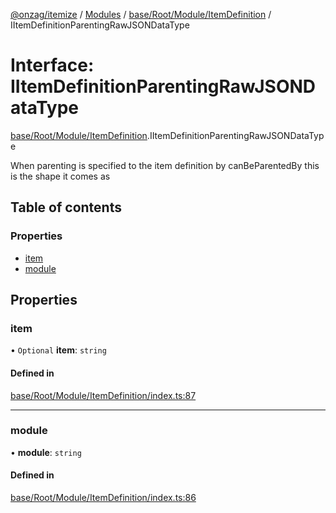 [@onzag/itemize](../README.md) / [Modules](../modules.md) / [base/Root/Module/ItemDefinition](../modules/base_Root_Module_ItemDefinition.md) / IItemDefinitionParentingRawJSONDataType

# Interface: IItemDefinitionParentingRawJSONDataType

[base/Root/Module/ItemDefinition](../modules/base_Root_Module_ItemDefinition.md).IItemDefinitionParentingRawJSONDataType

When parenting is specified to the item definition by
canBeParentedBy this is the shape it comes as

## Table of contents

### Properties

- [item](base_Root_Module_ItemDefinition.IItemDefinitionParentingRawJSONDataType.md#item)
- [module](base_Root_Module_ItemDefinition.IItemDefinitionParentingRawJSONDataType.md#module)

## Properties

### item

• `Optional` **item**: `string`

#### Defined in

[base/Root/Module/ItemDefinition/index.ts:87](https://github.com/onzag/itemize/blob/f2f29986/base/Root/Module/ItemDefinition/index.ts#L87)

___

### module

• **module**: `string`

#### Defined in

[base/Root/Module/ItemDefinition/index.ts:86](https://github.com/onzag/itemize/blob/f2f29986/base/Root/Module/ItemDefinition/index.ts#L86)
